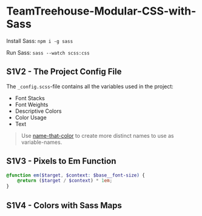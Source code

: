 # TeamTreehouse-Modular-CSS-with-Sass

Install Sass:
`npm i -g sass`

Run Sass:
`sass --watch scss:css`

## S1V2 - The Project Config File

The `_config.scss`-file contains all the variables used in the project:
- Font Stacks
- Font Weights
- Descriptive Colors
- Color Usage
- Text

> Use [name-that-color](http://chir.ag/projects/name-that-color) to create more distinct names to use as variable-names.

## S1V3 - Pixels to Em Function

```scss
@function em($target, $context: $base__font-size) {
    @return ($target / $context) * 1em;
}
```

## S1V4 - Colors with Sass Maps



